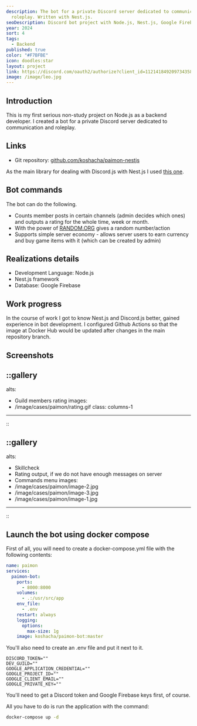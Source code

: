 ```yaml
---
description: The bot for a private Discord server dedicated to communication and
  roleplay. Written with Nest.js.
seoDescription: Discord bot project with Node.js, Nest.js, Google Firebase, and Docker.
year: 2024
sort: 4
tags:
  - Backend
published: true
color: "#F7BFBE"
icon: doodles:star
layout: project
link: https://discord.com/oauth2/authorize?client_id=1121418492097343589&permissions=275012176976&scope=bot
image: /image/leo.jpg
---
```


## Introduction

This is my first serious non-study project on Node.js as a backend developer. I created a bot for a private Discord server dedicated to communication and roleplay.

## Links

- Git repository: [github.com/koshacha/paimon-nestjs](https://github.com/koshacha/paimon-nestjs)

As the main library for dealing with Discord.js with Nest.js I used [this one](https://github.com/necordjs/necord).

## Bot commands

The bot can do the following.

- Counts member posts in certain channels (admin decides which ones) and outputs a rating for the whole time, week or month.
- With the power of [RANDOM.ORG](https://www.random.org/) gives a random number/action
- Supports simple server economy - allows server users to earn currency and buy game items with it (which can be created by admin)

## Realizations details

- Development Language: Node.js
- Nest.js framework
- Database: Google Firebase

## Work progress

In the course of work I got to know Nest.js and Discord.js better, gained experience in bot development. I configured Github Actions so that the image at Docker Hub would be updated after changes in the main repository branch.

## Screenshots

## ::gallery

alts:

- Guild members rating
  images:
- /image/cases/paimon/rating.gif
  class: columns-1

---

::

## ::gallery

alts:

- Skillcheck
- Rating output, if we do not have enough messages on server
- Commands menu
  images:
- /image/cases/paimon/image-2.jpg
- /image/cases/paimon/image-3.jpg
- /image/cases/paimon/image-1.jpg

---

::

## Launch the bot using docker compose

First of all, you will need to create a docker-compose.yml file with the following contents:

```yaml
name: paimon
services:
  paimon-bot:
    ports:
      - 8000:8000
    volumes:
      - .:/usr/src/app
    env_file:
      - .env
    restart: always
    logging:
      options:
        max-size: 1g
    image: koshacha/paimon-bot:master
```

You'll also need to create an .env file and put it next to it.

```text
DISCORD_TOKEN=""
DEV_GUILD=""
GOOGLE_APPLICATION_CREDENTIAL=""
GOOGLE_PROJECT_ID=""
GOOGLE_CLIENT_EMAIL=""
GOOGLE_PRIVATE_KEY=""
```

You'll need to get a Discord token and Google Firebase keys first, of course.

All you have to do is run the application with the command:

```bash
docker-compose up -d
```
